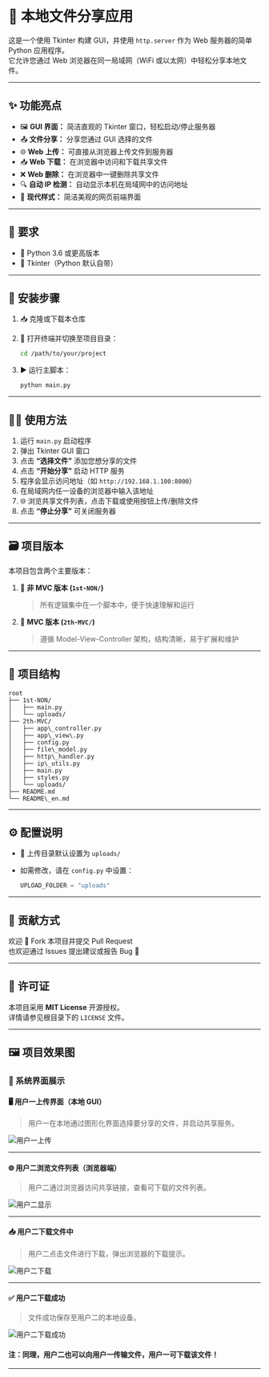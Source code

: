# 📁 本地文件分享应用

这是一个使用 Tkinter 构建 GUI，并使用 `http.server` 作为 Web 服务器的简单 Python 应用程序。  
它允许您通过 Web 浏览器在同一局域网（WiFi 或以太网）中轻松分享本地文件。

---

## ✨ 功能亮点

- 🖼️ **GUI 界面：** 简洁直观的 Tkinter 窗口，轻松启动/停止服务器
- 📤 **文件分享：** 分享您通过 GUI 选择的文件
- 🌐 **Web 上传：** 可直接从浏览器上传文件到服务器
- 📥 **Web 下载：** 在浏览器中访问和下载共享文件
- ❌ **Web 删除：** 在浏览器中一键删除共享文件
- 🔍 **自动 IP 检测：** 自动显示本机在局域网中的访问地址
- 🎨 **现代样式：** 简洁美观的网页前端界面

---

## 🧰 要求

- 🐍 Python 3.6 或更高版本
- 🧱 Tkinter（Python 默认自带）

---

## 🚀 安装步骤

1. 📥 克隆或下载本仓库
2. 📂 打开终端并切换至项目目录：

    ```bash
    cd /path/to/your/project
    ```

3. ▶️ 运行主脚本：

    ```bash
    python main.py
    ```

---

## 🧑‍💻 使用方法

1. 运行 `main.py` 启动程序  
2. 弹出 Tkinter GUI 窗口  
3. 点击 **“选择文件”** 添加您想分享的文件  
4. 点击 **“开始分享”** 启动 HTTP 服务  
5. 程序会显示访问地址（如 `http://192.168.1.100:8000`）  
6. 在局域网内任一设备的浏览器中输入该地址  
7. 🌐 浏览共享文件列表，点击下载或使用按钮上传/删除文件  
8. 点击 **“停止分享”** 可关闭服务器

---

## 🗃️ 项目版本

本项目包含两个主要版本：

1. 🧾 **非 MVC 版本 (`1st-NON/`)**  
   > 所有逻辑集中在一个脚本中，便于快速理解和运行

2. 🧱 **MVC 版本 (`2th-MVC/`)**  
   > 遵循 Model-View-Controller 架构，结构清晰，易于扩展和维护

---

## 📁 项目结构

````
root
├── 1st-NON/
│   ├── main.py
│   └── uploads/
├── 2th-MVC/
│   ├── app\_controller.py
│   ├── app\_view\.py
│   ├── config.py
│   ├── file\_model.py
│   ├── http\_handler.py
│   ├── ip\_utils.py
│   ├── main.py
│   ├── styles.py
│   └── uploads/
├── README.md
└── README\_en.md

````

---

## ⚙️ 配置说明

- 📂 上传目录默认设置为 `uploads/`  
- 如需修改，请在 `config.py` 中设置：

    ```python
    UPLOAD_FOLDER = "uploads"
    ```

---

## 🙌 贡献方式

欢迎 🙌 Fork 本项目并提交 Pull Request  
也欢迎通过 Issues 提出建议或报告 Bug 🐛

---

## 📄 许可证

本项目采用 **MIT License** 开源授权。  
详情请参见根目录下的 `LICENSE` 文件。  

---

## 🖼️ 项目效果图

### 📸 系统界面展示

#### 🖥️ 用户一上传界面（本地 GUI）

> 用户一在本地通过图形化界面选择要分享的文件，并启动共享服务。

![用户一上传](./assets/用户一上传.png)

---

#### 🌐 用户二浏览文件列表（浏览器端）

> 用户二通过浏览器访问共享链接，查看可下载的文件列表。

![用户二显示](./assets/用户二显示.png)

---

#### 📥 用户二下载文件中

> 用户二点击文件进行下载，弹出浏览器的下载提示。

![用户二下载](./assets/用户二下载.png)

---

#### ✅ 用户二下载成功

> 文件成功保存至用户二的本地设备。

![用户二下载成功](./assets/用户二下载成功.png)

#### 注：同理，用户二也可以向用户一传输文件，用户一可下载该文件！
---


